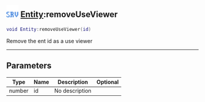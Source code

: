 ## <img src="../../.gitbook/assets/server.png" width="32" height="32" /> [Entity](../entity/README.md):removeUseViewer

```lua
void Entity:removeUseViewer(id)
```

Remove the ent id as a use viewer<br>

-----------------
## Parameters

| Type   | Name | Description | Optional |
| ------ | ---- | ----------- | -------: |
| number | id | No description |  |
